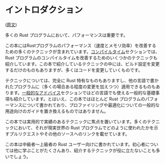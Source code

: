 <!-- commit: https://github.com/nnethercote/perf-book/commit/5198a8631ed6017a7a39b5e41a4c6e04f74eb54a -->

# イントロダクション

([原文](https://nnethercote.github.io/perf-book/introduction.html))

多くの Rust プログラムにおいて、パフォーマンスは重要です。

この本にはRustプログラムのパフォーマンス（速度とメモリ効率）を改善するための多くのテクニックが含まれています。[コンパイルタイム]セクションでは、Rust プログラムのコンパイルタイムを改善するためのいくつかのテクニックも紹介しています。この本で紹介しているテクニックの中には、ビルド設定を変更するだけのものもありますが、多くはコードを変更していくものです。

[コンパイルタイム]: compile-times.md

テクニックについては、完全に Rust 特有なものもありますし、他の言語で書かれたプログラムに（多くの場合ある程度の変更を加えつつ）適用できるものもあります。[一般的なアドバイス]セクションではどの言語でも使える一般的な基礎事項も紹介しています。とはいえ、この本ではほとんど Rust プログラムのパフォーマンスについて書かれており、プロファイリングや最適化についての一般的な用途向けのガイドを置き換えるものではありません。

この本では実用的で実績のあるテクニックに焦点を置いています。多くのテクニックにおいて、それが現実世界の Rust プログラムでどのように使われたかを示すプルリクエストやその他のソースへのリンクを載せています。

この本は中級者～上級者の Rust ユーザー向けに書かれています。初心者については他に学ぶことがたくさんあり、紹介するテクニックが役に立たないことも多いでしょう。

[一般的なアドバイス]: general-tips.md
